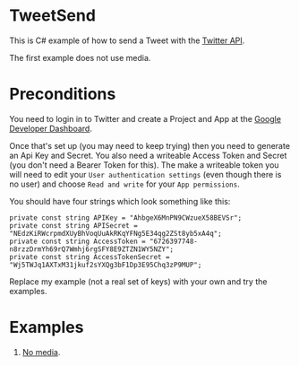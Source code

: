 # TweetSend

This is C# example of how to send a Tweet with the [Twitter API](https://api.twitter.com/2/tweets).

The first example does not use media.

# Preconditions

You need to login in to Twitter and create a Project and App at the [Google Developer Dashboard](https://developer.twitter.com/en/portal/dashboard).

Once that's set up (you may need to keep trying) then you need to generate an Api Key and Secret. You also need a writeable Access Token and Secret (you don't need a Bearer Token for this). The make a writeable token you will need to edit your `User authentication settings` (even though there is no user) and choose `Read and write` for your `App permissions`.

You should have four strings which look something like this:

```
private const string APIKey = "AhbgeX6MnPN9CWzueX58BEVSr";
private const string APISecret = "NEdzKiRWcrpmdXUyBhVoqUuAkRKqYFNg5E34qg2ZSt8yb5xA4q";
private const string AccessToken = "6726397748-n8rzzDrmYh69rQ7Wmhj6rgSFY8E9ZTZN1WY5NZY";
private const string AccessTokenSecret = "Wj5TWJq1AXTxM31jkuf2sYXQg3bF1Dp3E95Chq3zP9MUP";
```

Replace my example (not a real set of keys) with your own and try the examples.

# Examples

1. [No media](TweetSend/Program1.cs).